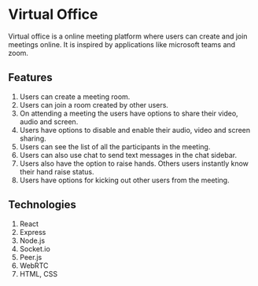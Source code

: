 # Virtual Office
Virtual office is a online meeting platform where users can create and join meetings online. It is inspired by applications like microsoft teams and zoom. 

## Features
1. Users can create a meeting room.
2. Users can join a room created by other users.
3. On attending a meeting the users have options to share their video, audio and screen.
4. Users have options to disable and enable their audio, video and screen sharing.
5. Users can see the list of all the participants in the meeting.
6. Users can also use chat to send text messages in the chat sidebar.
7. Users also have the option to raise hands. Others users instantly know their hand raise status.
8. Users have options for kicking out other users from the meeting.

## Technologies
1. React
2. Express
3. Node.js
4. Socket.io
5. Peer.js
6. WebRTC
7. HTML, CSS


